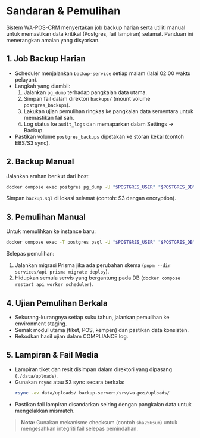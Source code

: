 # Sandaran & Pemulihan

Sistem WA-POS-CRM menyertakan job backup harian serta utiliti manual untuk memastikan data kritikal (Postgres, fail lampiran) selamat. Panduan ini menerangkan amalan yang disyorkan.

## 1. Job Backup Harian

- Scheduler menjalankan `backup-service` setiap malam (lalai 02:00 waktu pelayan).
- Langkah yang diambil:
  1. Jalankan `pg_dump` terhadap pangkalan data utama.
  2. Simpan fail dalam direktori `backups/` (mount volume `postgres_backups`).
  3. Lakukan ujian pemulihan ringkas ke pangkalan data sementara untuk memastikan fail sah.
  4. Log status ke `audit_logs` dan memaparkan dalam Settings → Backup.
- Pastikan volume `postgres_backups` dipetakan ke storan kekal (contoh EBS/S3 sync).

## 2. Backup Manual

Jalankan arahan berikut dari host:
```bash
docker compose exec postgres pg_dump -U "$POSTGRES_USER" "$POSTGRES_DB" > backup.sql
```
Simpan `backup.sql` di lokasi selamat (contoh: S3 dengan encryption).

## 3. Pemulihan Manual

Untuk memulihkan ke instance baru:
```bash
docker compose exec -T postgres psql -U "$POSTGRES_USER" "$POSTGRES_DB" < backup.sql
```
Selepas pemulihan:
1. Jalankan migrasi Prisma jika ada perubahan skema (`pnpm --dir services/api prisma migrate deploy`).
2. Hidupkan semula servis yang bergantung pada DB (`docker compose restart api worker scheduler`).

## 4. Ujian Pemulihan Berkala

- Sekurang-kurangnya setiap suku tahun, jalankan pemulihan ke environment staging.
- Semak modul utama (tiket, POS, kempen) dan pastikan data konsisten.
- Rekodkan hasil ujian dalam COMPLIANCE log.

## 5. Lampiran & Fail Media

- Lampiran tiket dan resit disimpan dalam direktori yang dipasang (`./data/uploads`).
- Gunakan `rsync` atau S3 sync secara berkala:
  ```bash
  rsync -av data/uploads/ backup-server:/srv/wa-pos/uploads/
  ```
- Pastikan fail lampiran disandarkan seiring dengan pangkalan data untuk mengelakkan mismatch.

> **Nota:** Gunakan mekanisme checksum (contoh `sha256sum`) untuk mengesahkan integriti fail selepas pemindahan.
